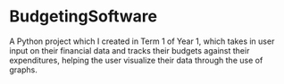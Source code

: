 # BudgetingSoftware
A Python project which I created in Term 1 of Year 1, which takes in user input on their financial data and tracks their budgets against their expenditures, helping the user visualize their data through the use of graphs. 
